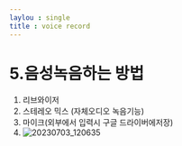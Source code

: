```yaml
---
laylou : single
title : voice record
---
```


# 5.음성녹음하는 방법
1. 리브와이저
2. 스테레오 믹스 (자체오디오 녹음기능)
3. 마이크(외부에서 입력시 구글 드라이버에저장)
4. ![20230703_120635](https://github.com/kchair777/kchair777.github.io/assets/36319960/b5e5f32d-b262-4988-81b1-6f09631207b0)

